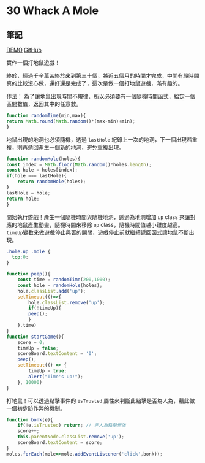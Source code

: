 # 30 Whack A Mole

## 筆記

[DEMO](https://weiyuan1993.github.io/JavaScript30/30-Whack-A-Mole)
[GitHub](https://github.com/weiyuan1993/JavaScript30/tree/master/30-Whack-A-Mole)

實作一個打地鼠遊戲！
<!--more-->


終於，經過千辛萬苦終於來到第三十個，將近五個月的時間才完成，中間有段時間真的比較沒心做，還好還是完成了，這次是做一個打地鼠遊戲，滿有趣的。

作法：
為了讓地鼠出現時間不規律，所以必須要有一個隨機時間函式，給定一個區間數值，返回其中的任意數。

```javascript
function randomTime(min,max){
return Math.round(Math.random()*(max-min)+min);
}
```
地鼠出現的地洞也必須隨機，透過 `lastHole` 紀錄上一次的地洞，下一個出現若重複，則再遞回產生一個新的地洞，避免重複出現。

```javascript
function randomHole(holes){
const index = Math.floor(Math.random()*holes.length);
const hole = holes[index];
if(hole === lastHole){
    return randomHole(holes);
}
lastHole = hole;
return hole;
}
```

開始執行遊戲！產生一個隨機時間與隨機地洞，透過為地洞增加 `up` class 來讓對應的地鼠產生動畫，隨機時間來移除 `up` class，隨機時間值越小難度越高。`timeUp`變數來做遊戲停止與否的開關，遊戲停止前就繼續遞回函式讓地鼠不斷出現。

```css
.hole.up .mole {
  top:0;
}

```
```javascript
function peep(){
    const time = randomTime(200,1000);
    const hole = randomHole(holes);
    hole.classList.add('up');
    setTimeout(()=>{
        hole.classList.remove('up');
        if(!timeUp){
        peep();
        }
    },time)
}
function startGame(){
    score = 0;
    timeUp = false;
    scoreBoard.textContent = '0';
    peep();
    setTimeout(() => {
        timeUp = true;
        alert("Time's up!");
    }, 10000)
}
```

打地鼠！可以透過點擊事件的 `isTrusted` 屬性來判斷此點擊是否為人為，藉此做一個初步防作弊的機制。

```javascript
function bonk(e){
    if(!e.isTrusted) return; // 非人為點擊無效
    score++;
    this.parentNode.classList.remove('up');
    scoreBoard.textContent = score;
}
moles.forEach(mole=>mole.addEventListener('click',bonk));
```



